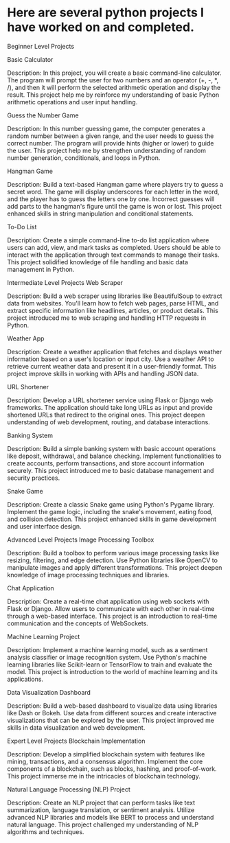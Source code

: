 # Here are several python projects I have worked on and completed. 

Beginner Level Projects

Basic Calculator

Description: In this project, you will create a basic command-line calculator. The program will prompt the user for two numbers and an operator (+, -, *, /), and then it will perform the selected arithmetic operation and display the result. This project help me by reinforce my understanding of basic Python arithmetic operations and user input handling.

Guess the Number Game

Description: In this number guessing game, the computer generates a random number between a given range, and the user needs to guess the correct number. The program will provide hints (higher or lower) to guide the user. This project help me by strengthen understanding of random number generation, conditionals, and loops in Python.

Hangman Game

Description: Build a text-based Hangman game where players try to guess a secret word. The game will display underscores for each letter in the word, and the player has to guess the letters one by one. Incorrect guesses will add parts to the hangman's figure until the game is won or lost. This project enhanced skills in string manipulation and conditional statements.

To-Do List

Description: Create a simple command-line to-do list application where users can add, view, and mark tasks as completed. Users should be able to interact with the application through text commands to manage their tasks. This project solidified knowledge of file handling and basic data management in Python.

Intermediate Level Projects
Web Scraper

Description: Build a web scraper using libraries like BeautifulSoup to extract data from websites. You'll learn how to fetch web pages, parse HTML, and extract specific information like headlines, articles, or product details. This project introduced me to web scraping and handling HTTP requests in Python.

Weather App

Description: Create a weather application that fetches and displays weather information based on a user's location or input city. Use a weather API to retrieve current weather data and present it in a user-friendly format. This project improve skills in working with APIs and handling JSON data.

URL Shortener

Description: Develop a URL shortener service using Flask or Django web frameworks. The application should take long URLs as input and provide shortened URLs that redirect to the original ones. This project deepen understanding of web development, routing, and database interactions.

Banking System

Description: Build a simple banking system with basic account operations like deposit, withdrawal, and balance checking. Implement functionalities to create accounts, perform transactions, and store account information securely. This project introduced me to basic database management and security practices.

Snake Game

Description: Create a classic Snake game using Python's Pygame library. Implement the game logic, including the snake's movement, eating food, and collision detection. This project enhanced skills in game development and user interface design.

Advanced Level Projects
Image Processing Toolbox

Description: Build a toolbox to perform various image processing tasks like resizing, filtering, and edge detection. Use Python libraries like OpenCV to manipulate images and apply different transformations. This project deepen knowledge of image processing techniques and libraries.

Chat Application

Description: Create a real-time chat application using web sockets with Flask or Django. Allow users to communicate with each other in real-time through a web-based interface. This project is an introduction to real-time communication and the concepts of WebSockets.

Machine Learning Project

Description: Implement a machine learning model, such as a sentiment analysis classifier or image recognition system. Use Python's machine learning libraries like Scikit-learn or TensorFlow to train and evaluate the model. This project is introduction to the world of machine learning and its applications.

Data Visualization Dashboard

Description: Build a web-based dashboard to visualize data using libraries like Dash or Bokeh. Use data from different sources and create interactive visualizations that can be explored by the user. This project improved me skills in data visualization and web development.

Expert Level Projects
Blockchain Implementation

Description: Develop a simplified blockchain system with features like mining, transactions, and a consensus algorithm. Implement the core components of a blockchain, such as blocks, hashing, and proof-of-work. This project immerse me in the intricacies of blockchain technology.

Natural Language Processing (NLP) Project

Description: Create an NLP project that can perform tasks like text summarization, language translation, or sentiment analysis. Utilize advanced NLP libraries and models like BERT to process and understand natural language. This project challenged my understanding of NLP algorithms and techniques.